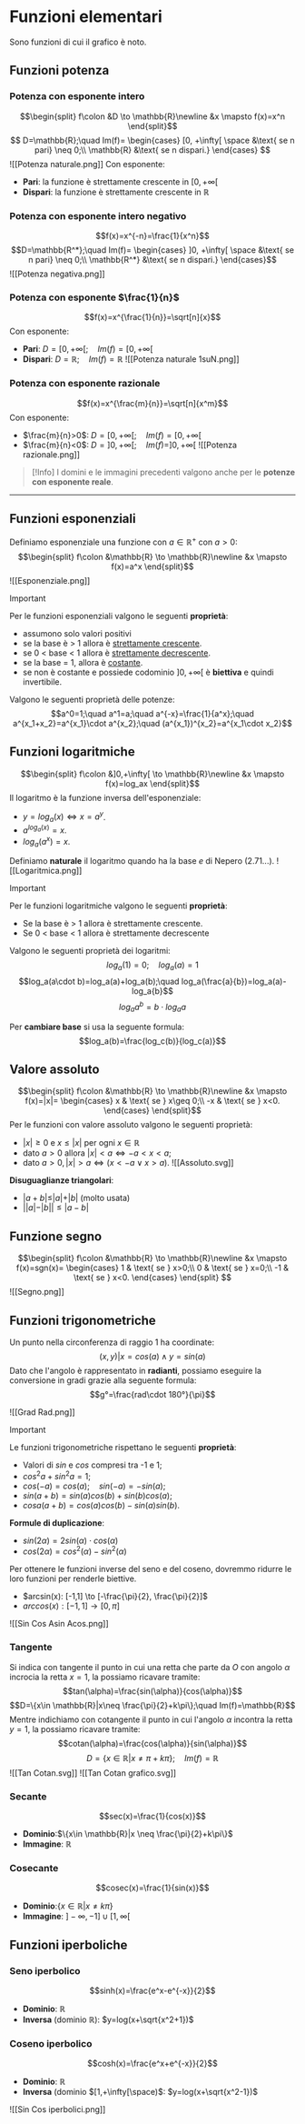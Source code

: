 # Funzioni elementari
Sono funzioni di cui il grafico è noto.

## Funzioni potenza

### Potenza con esponente intero

$$\begin{split} f\colon &D \to \mathbb{R}\newline &x \mapsto f(x)=x^n \end{split}$$
 $$
	D=\mathbb{R};\quad Im(f)=
	\begin{cases}
	      [0, +\infty[ \space &\text{ se n pari} \neq 0;\\
	      \mathbb{R} &\text{ se n dispari.}
	\end{cases}
$$
![[Potenza naturale.png]]
Con esponente:
- **Pari**: la funzione è strettamente crescente in $[0, +\infty[$ 
- **Dispari**: la funzione è strettamente crescente in $\mathbb{R}$

### Potenza con esponente intero negativo
$$f(x)=x^{-n}=\frac{1}{x^n}$$
$$D=\mathbb{R^*};\quad Im(f)=
	\begin{cases}
	      ]0, +\infty[ \space &\text{ se n pari} \neq 0;\\
	      \mathbb{R^*} &\text{ se n dispari.}
	\end{cases}$$
![[Potenza negativa.png]]

### Potenza con esponente $\frac{1}{n}$
$$f(x)=x^{\frac{1}{n}}=\sqrt[n]{x}$$
Con esponente:
- **Pari**: $D=[0, +\infty[;\quad Im(f)=[0, +\infty[$ 
- **Dispari**: $D=\mathbb{R};\quad Im(f)=\mathbb{R}$ 
![[Potenza naturale 1suN.png]]

### Potenza con esponente razionale
$$f(x)=x^{\frac{m}{n}}=\sqrt[n]{x^m}$$
Con esponente:
- $\frac{m}{n}>0$:   $D=[0, +\infty[;\quad Im(f)=[0,+\infty[$
- $\frac{m}{n}<0$:   $D=]0, +\infty[;\quad Im(f)=]0,+\infty[$
![[Potenza razionale.png]]

>[!Info]
>I domini e le immagini precedenti valgono anche per le **potenze con esponente reale**.

---

## Funzioni esponenziali
Definiamo esponenziale una funzione con $a\in \mathbb{R}^+$ con $a>0$:
$$\begin{split} f\colon &\mathbb{R} \to \mathbb{R}\newline &x \mapsto f(x)=a^x \end{split}$$
![[Esponenziale.png]]
>[!Important]
>Per le funzioni esponenziali valgono le seguenti **proprietà**:
>- assumono solo valori positivi
>- se la base è > 1 allora è <u>strettamente crescente</u>.
>- se 0 < base < 1 allora è <u>strettamente decrescente</u>.
>- se la base = 1, allora è <u>costante</u>.
>- se non è costante e possiede codominio $]0,+\infty[$ è **biettiva** e quindi invertibile.
>
>Valgono le seguenti proprietà delle potenze:
>$$a^0=1;\quad a^1=a;\quad a^{-x}=\frac{1}{a^x};\quad a^{x_1+x_2}=a^{x_1}\cdot a^{x_2};\quad (a^{x_1})^{x_2}=a^{x_1\cdot x_2}$$

## Funzioni logaritmiche
$$\begin{split} f\colon &]0,+\infty[ \to \mathbb{R}\newline &x \mapsto f(x)=log_ax \end{split}$$
Il logaritmo è la funzione inversa dell'esponenziale: 
- $y=log_a(x) \iff x=a^y$.
- $a^{log_a(x)}=x$.
- $log_a(a^x)=x$.

Definiamo **naturale** il logaritmo quando ha la base $e$ di Nepero (2.71...).
![[Logaritmica.png]]
>[!Important]
>Per le funzioni logaritmiche valgono le seguenti **proprietà**:
>- Se la base è > 1 allora è strettamente crescente.
>- Se 0 < base < 1 allora è strettamente decrescente
>
>Valgono le seguenti proprietà dei logaritmi:
>$$log_a(1)=0;\quad log_a(a)=1$$
>$$log_a(a\cdot b)=log_a(a)+log_a(b);\quad log_a(\frac{a}{b})=log_a(a)-log_a{b}$$
>$$log_aa^b=b\cdot log_aa$$
>
>Per **cambiare base** si usa la seguente formula:
>$$log_a(b)=\frac{log_c(b)}{log_c(a)}$$

## Valore assoluto
$$\begin{split} f\colon &\mathbb{R} \to \mathbb{R}\newline &x \mapsto f(x)=|x|=
	\begin{cases}
	      x & \text{ se } x\geq 0;\\
	      -x & \text{ se } x<0.
	\end{cases} \end{split}$$
Per le funzioni con valore assoluto valgono le seguenti proprietà:
- $|x|\geq 0$ e $x\leq |x|$ per ogni $x\in \mathbb{R}$
- dato $a>0$ allora $|x|<a \iff -a<x<a$;
- dato $a>0, |x|>a \iff (x<-a\lor x>a)$.
![[Assoluto.svg]]

**Disuguaglianze triangolari**:
- |$a+b|\leq |a|+|b|$ (molto usata)
- $||a|-|b||\leq |a-b|$

## Funzione segno
$$\begin{split} f\colon &\mathbb{R} \to \mathbb{R}\newline &x \mapsto f(x)=sgn(x)=
	\begin{cases}
	      1 & \text{ se } x>0;\\
	      0 & \text{ se } x=0;\\
	      -1 & \text{ se } x<0.
	\end{cases} \end{split}
$$
![[Segno.png]]

## Funzioni trigonometriche
Un punto nella circonferenza di raggio 1 ha coordinate:
$$(x,y) | x=cos(a)\land y=sin(a)$$
Dato che l'angolo è rappresentato in **radianti**, possiamo eseguire la conversione in gradi grazie alla seguente formula:
$$g°=\frac{rad\cdot 180°}{\pi}$$

![[Grad Rad.png]]
>[!Important]
>Le funzioni trigonometriche rispettano le seguenti **proprietà**:
>- Valori di $sin$ e $cos$ compresi tra -1 e 1;
>- $cos^2a+sin^2a=1$;
>- $cos(-a)=cos(a);\quad sin(-a)=-sin(a)$;
>- $sin(a+b)=sin(a)cos(b)+sin(b)cos(a)$;
>- $cosa(a+b)=cos(a)cos(b)-sin(a)sin(b)$.
>
>**Formule di duplicazione**:
>- $sin(2\alpha)=2sin(\alpha)\cdot cos(\alpha)$
>- $cos(2\alpha)=cos^2(\alpha)-sin^2(\alpha)$

Per ottenere le funzioni inverse del seno e del coseno, dovremmo ridurre le loro funzioni per renderle biettive.

- $arcsin(x): [-1,1] \to [-\frac{\pi}{2}, \frac{\pi}{2}]$
- $arccos(x):[-1,1]\to [0, \pi]$

![[Sin Cos Asin Acos.png]]

### Tangente
Si indica con tangente il punto in cui una retta che parte da $O$ con angolo $\alpha$ incrocia la retta $x=1$, la possiamo ricavare tramite:
$$tan(\alpha)=\frac{sin(\alpha)}{cos(\alpha)}$$
$$D=\{x\in \mathbb{R}|x\neq \frac{\pi}{2}+k\pi\};\quad Im(f)=\mathbb{R}$$
Mentre indichiamo con cotangente il punto in cui l'angolo $\alpha$ incontra la retta $y=1$, la possiamo ricavare tramite:
$$cotan(\alpha)=\frac{cos(\alpha)}{sin(\alpha)}$$
$$D=\{x\in \mathbb{R}|x\neq \pi + k\pi\};\quad Im(f)=\mathbb{R}$$
![[Tan Cotan.svg]]
![[Tan Cotan grafico.svg]]

### Secante
$$sec(x)=\frac{1}{cos(x)}$$
- **Dominio**:$\{x\in \mathbb{R}|x \neq \frac{\pi}{2}+k\pi\}$
- **Immagine**: $\mathbb{R}$

### Cosecante
$$cosec(x)=\frac{1}{sin(x)}$$
- **Dominio**:$\{x\in \mathbb{R}|x\neq k\pi\}$
- **Immagine**: $]-\infty , -1] \cup [1,\infty [$

## Funzioni iperboliche

### Seno iperbolico
$$sinh(x)=\frac{e^x-e^{-x}}{2}$$
- **Dominio**: $\mathbb{R}$
- **Inversa** (dominio $\mathbb{R}$): $y=log(x+\sqrt{x^2+1})$

### Coseno iperbolico
$$cosh(x)=\frac{e^x+e^{-x}}{2}$$
- **Dominio**: $\mathbb{R}$
- **Inversa** (dominio $[1,+\infty[\space)$: $y=log(x+\sqrt{x^2-1})$

![[Sin Cos iperbolici.png]]
